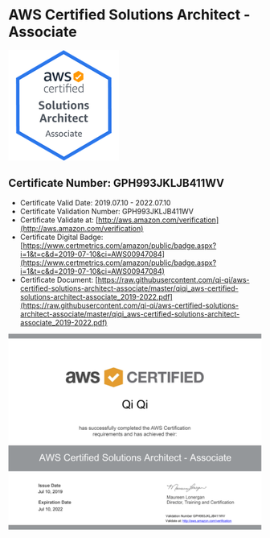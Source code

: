 # AWS Certified Solutions Architect - Associate
![](https://raw.githubusercontent.com/qi-qi/aws-certified-solutions-architect-associate/master/aws-certified-solutions-architect-associate-digital-badge.png)

## Certificate Number: GPH993JKLJB411WV
- Certificate Valid Date: 2019.07.10 - 2022.07.10
- Certificate Validation Number: GPH993JKLJB411WV
- Certificate Validate at: [http://aws.amazon.com/verification](http://aws.amazon.com/verification)
- Certificate Digital Badge: [https://www.certmetrics.com/amazon/public/badge.aspx?i=1&t=c&d=2019-07-10&ci=AWS00947084](https://www.certmetrics.com/amazon/public/badge.aspx?i=1&t=c&d=2019-07-10&ci=AWS00947084)
- Certificate Document: [https://raw.githubusercontent.com/qi-qi/aws-certified-solutions-architect-associate/master/qiqi_aws-certified-solutions-architect-associate_2019-2022.pdf](https://raw.githubusercontent.com/qi-qi/aws-certified-solutions-architect-associate/master/qiqi_aws-certified-solutions-architect-associate_2019-2022.pdf)

![](https://raw.githubusercontent.com/qi-qi/aws-certified-solutions-architect-associate/master/qiqi_aws-certified-solutions-architect-associate_2019-2022.png)
